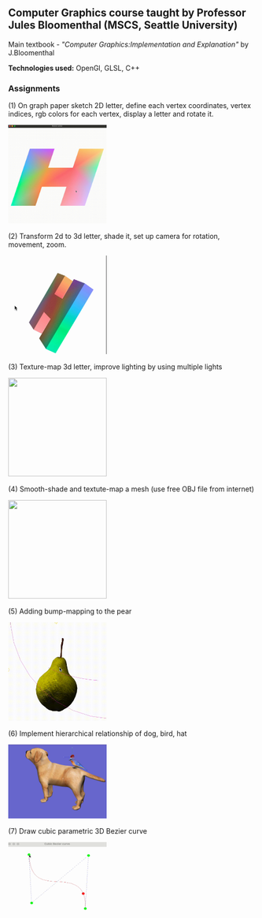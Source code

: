 ## **Computer Graphics course taught by Professor Jules Bloomenthal (MSCS, Seattle University)**

Main textbook - _"Computer Graphics:Implementation and Explanation"_ by J.Bloomenthal

**Technologies used:** OpenGl, GLSL, C++

### Assignments

(1) On graph paper sketch 2D letter, define each vertex coordinates, vertex indices, rgb colors for each vertex, display a letter and rotate it.

<img src="./Assets/Assn-2.gif" width="200" height="200"/>

</br>

(2) Transform 2d to 3d letter, shade it, set up camera for rotation, movement, zoom.
</br>

<img src="./Assets/Assn-3.gif" width="200" height="200"/>

</br>

(3) Texture-map 3d letter, improve lighting by using multiple lights

<img src="./Assets/Assn-4.gif" width="200" height="200"/>

</br>

(4) Smooth-shade and textute-map a mesh (use free OBJ file from internet)

<img src="./Assets/Assn-5.gif" width="200" height="200"/>

</br>

(5) Adding bump-mapping to the pear

<img src="./Assets/Assn-6.gif" width="200" height="200"/>
</br>

(6) Implement hierarchical relationship of dog, bird, hat

<img src="./Assets/Assn-7.png" width="200" height="150"/>
</br>

(7) Draw cubic parametric 3D Bezier curve

<img src="./Assets/Assn-8.gif" width="200" height="150"/>
</br>
